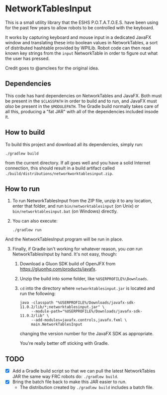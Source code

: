 # NetworkTablesInput

This is a small utility library that the ESHS P.O.T.A.T.O.E.S. have been using
for the past few years to allow robots to be controlled with the keyboard.

It works by capturing keyboard and mouse input in a dedicated JavaFX window
and translating these into boolean values in NetworkTables, a sort of
distributed hashtable provided by WPILib.  Robot code can then read known key strings
from the `input` NetworkTable in order to figure out what the user has pressed.

Credit goes to @amclees for the original idea.

## Dependencies

This code has hard dependencies on NetworkTables and JavaFX.  Both must be
present in the `$CLASSPATH` in order to build and to run, and JavaFX must
_also_ be present in the `$MODULEPATH`.  The Gradle build normally takes care
of all this, producing a "fat JAR" with all of the dependencies included
insode it.

## How to build

To build this project and download all its dependencies, simply run:

``` shell
./gradlew build
```

from the current directory.  If all goes well and you have a solid Internet
connection, this should result in a build artifact called
`./build/distributions/networkworktablesinput.zip`.

## How to run

1. To run NetworkTablesInput from the ZIP file, unzip it to any location, enter
  that folder, and run `bin/networktablesinput` (on Unix) or
  `bin/networktablesinput.bat` (on Windows) directly.

2. You can also execute:

    ``` shell
    ./gradlew run
    ```

  And the NetworkTablesInput program will be run in place.

3. Finally, if Gradle isn't working for whatever reason, you *can* run
  NetworkTablesInput by hand.  It's not easy, though:
  
    1. Download a Gluon SDK build of OpenJFX from https://gluonhq.com/products/javafx.
    2. Unzip the build into some folder, like `%USERPROFILE%\Downloads`.
    3. `cd` into the directory where `networktablesinput.jar` is located and run
    the following:

        ``` shell
        java -classpath "%USERPROFILE%/Downloads/javafx-sdk-11.0.2/lib/*;networktablesinput.jar" \
             --module-path="%USERPROFILE%/Downloads/javafx-sdk-11.0.2/lib" \
             --add-modules=javafx.controls,javafx.fxml \
             main.NetworkTablesInput
        ```

        changing the version number for the JavaFX SDK as appropriate.

        You're really better off sticking with Gradle.

## TODO

- [x] Add a Gradle build script so that we can pull the latest NetworkTables
  JAR the same way FRC robots do: `./gradlew build`.
- [x] Bring the batch file back to make this JAR easier to run.
  * The distribution created by `./gradlew build` includes a batch file.
